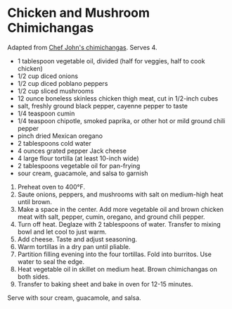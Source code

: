 # Chicken and Mushroom Chimichangas

Adapted from [Chef John's chimichangas](http://foodwishes.blogspot.com/2014/01/chicken-mushroom-chimichanga.html). Serves 4.

- 1 tablespoon vegetable oil, divided (half for veggies, half to cook chicken)
- 1/2 cup diced onions
- 1/2 cup diced poblano peppers
- 1/2 cup sliced mushrooms
- 12 ounce boneless skinless chicken thigh meat, cut in 1/2-inch cubes
- salt, freshly ground black pepper, cayenne pepper to taste
- 1/4 teaspoon cumin
- 1/4 teaspoon chipotle, smoked paprika, or other hot or mild ground chili pepper
- pinch dried Mexican oregano
- 2 tablespoons cold water
- 4 ounces grated pepper Jack cheese
- 4 large flour tortilla (at least 10-inch wide)
- 2 tablespoons vegetable oil for pan-frying
- sour cream, guacamole, and salsa to garnish

1. Preheat oven to 400&deg;F.
2. Saute onions, peppers, and mushrooms with salt on medium-high heat until brown.
3. Make a space in the center. Add more vegetable oil and brown chicken meat with salt, pepper, cumin, oregano, and ground chili pepper.
4. Turn off heat. Deglaze with 2 tablespoons of water. Transfer to mixing bowl and let cool to just warm.
5. Add cheese. Taste and adjust seasoning.
6. Warm tortillas in a dry pan until pliable. 
7. Partition filling evening into the four tortillas. Fold into burritos. Use water to seal the edge.
8. Heat vegetable oil in skillet on medium heat. Brown chimichangas on both sides.
9. Transfer to baking sheet and bake in oven for 12-15 minutes.

Serve with sour cream, guacamole, and salsa.
 